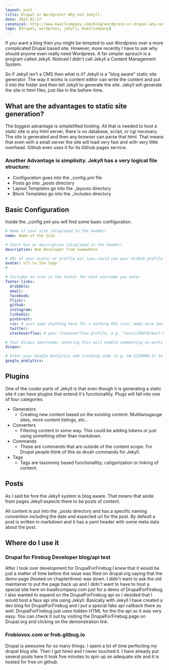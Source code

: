 ```yaml
---
layout: post
title: Drupal or Wordpress? Why not Jekyll.
date: 2015-01-27
canonical: http://www.kwallcompany.com/blog/wordpress-or-drupal-why-not-jekyll
tags: [drupal, wordpress, jekyll, kwallcompany]
---
```

If you want a blog then you might be tempted to use Wordpress over a more complicated Drupal based site. However, more recently I have to ask why should anyone even really need Wordpress. A far simpler aprouch is a program called Jekyll. Noticed I didn't call Jekyll a Content Management System.

So if Jekyll isn't a CMS then what is it? Jekyll is a "blog aware" static site generator. The way it works is content editor can write the content and put it into the folder and then tell Jekyll to generate the site. Jekyll will generate the site in html files, just like in the before-time.

## What are the advantages to static site generation?

The biggest advantage is simplelified hosting. All that is needed to host a static site is any html server, there is no database, script, or cgi necesary. The site is generated and then any browser can parse that html. That means that even with a small server the site will load very fast and with very little overhead. Github even uses it for its Github pages service.

### Another Advantage is simplisity. Jekyll has a very logical file structure:
 - Configuration goes into the _config.yml file
 - Posts go into _posts directory
 - Layout Templates go into the _layouts directory
 - Block Templates go into the _includes directory

## Basic Configuration

Inside the _config.yml you will find some basic configuration.

```yaml
# Name of your site (displayed in the header)
name: Name of the Site

# Short bio or description (displayed in the header)
description: Web Developer from Somewhere

# URL of your avatar or profile pic (you could use your GitHub profile pic)
avatar: url to the logo
# ...

# Includes an icon in the footer for each username you enter
footer-links:
  dribbble:
  email:
  facebook:
  flickr:
  github:
  instagram:
  linkedin:
  pinterest:
  rss: # just type anything here for a working RSS icon, make sure you set the "url" above!
  twitter:
  stackoverflow: # your stackoverflow profile, e.g. "users/50476/bart-kiers"

# Your disqus shortname, entering this will enable commenting on posts
disqus:

# Enter your Google Analytics web tracking code (e.g. UA-2110908-2) to activate tracking
google_analytics:
```

## Plugins

One of the cooler parts of Jekyll is that even though it is generating a static site it can have plugins that extend it's functionallity. Plugs will fall into one of four categories.

 - Generators
   - Creating new content based on the existing content. Multilanugauge sites, more content listings, etc..
 - Converters
   - Filtering content in some way. This could be adding tokens or just using something other than markdown.
 - Commands
   - These are commands that are outside of the content scope. For Drupal people think of this as drush commands for Jekyll.
 - Tags
   - Tags are taxonomy based functionallity; catigorization or linking of content.

## Posts
As I said be fore the Jekyll system is blog aware. That means that aside from pages Jekyll expects there to be posts of content.

All content is put into the _posts directory and has a specific naming convention including the date and expected url for the post. By default a post is written in markdown and it has a yaml header with some meta data about the post.

## Where do I use it

### Drupal for Firebug Developer blog/api test

After I took over development for DrupalForFirebug I knew that it would be just a matter of time before the issue was filed on drupal.org saying that the demo page (hosted on chapterthree) was down. I didn't want to ask the old maintainer to put the page back up and I didn't want to have to host a special site here on kwallcompany.com just for a demo of DrupalForFirebug. I also wanted to expand on the DrupalForFirebug api so I desided that I would host a faux api site using Jekyll. Basically with Jekyll I have created a dev blog for DrupalForFirebug and I put a special fake api callback there as well. DrupalForFirebug just uses hidden HTML for the the api so it was very easy. You can check it out by visiting the DrupalForFirebug page on Drupal.org and clicking on the demonstration link.

### Frobiovox.com or frob.gitbug.io

Drupal is awesome for so many things. I spent a lot of time perfecting my drupal blog site. Then I got hired and I never touched it. I have already put several posts here It took five minutes to spin up an adequate site and it is hosted for free on github.
